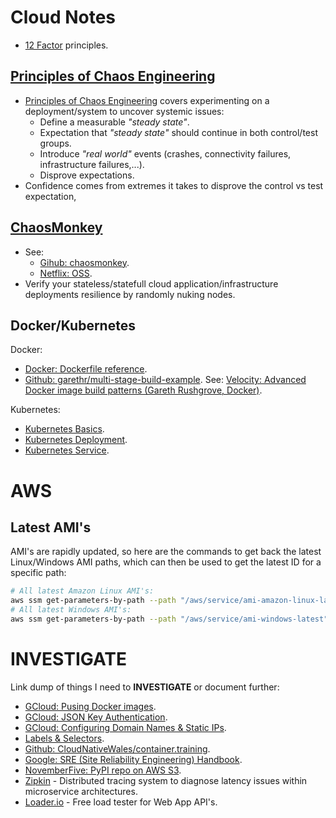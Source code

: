 Cloud Notes
===========

* [12 Factor] principles.

[Principles of Chaos Engineering]
---------------------------------

* [Principles of Chaos Engineering] covers experimenting on a deployment/system
  to uncover systemic issues:
    * Define a measurable _"steady state"_.
    * Expectation that _"steady state"_ should continue in both control/test
      groups.
    * Introduce _"real world"_ events (crashes, connectivity failures,
      infrastructure failures,...).
    * Disprove expectations.
* Confidence comes from extremes it takes to disprove the control vs test
  expectation,

[ChaosMonkey]
-------------

* See:
    * [Gihub: chaosmonkey].
    * [Netflix: OSS].
* Verify your stateless/statefull cloud application/infrastructure deployments
  resilience by randomly nuking nodes.

Docker/Kubernetes
-----------------

Docker:

* [Docker: Dockerfile reference].
* [Github: garethr/multi-stage-build-example]. See: [Velocity: Advanced Docker
  image build patterns (Gareth Rushgrove, Docker)].

Kubernetes:

* [Kubernetes Basics].
* [Kubernetes Deployment].
* [Kubernetes Service].

AWS
===

Latest AMI's
------------

AMI's are rapidly updated, so here are the commands to get back the latest
Linux/Windows AMI paths, which can then be used to get the latest ID for a
specific path:

```bash
# All latest Amazon Linux AMI's:
aws ssm get-parameters-by-path --path "/aws/service/ami-amazon-linux-latest" --region <region> --profile <profile>
# All latest Windows AMI's:
aws ssm get-parameters-by-path --path "/aws/service/ami-windows-latest" --region <region> --profile <profile>
```

INVESTIGATE
===========

Link dump of things I need to **INVESTIGATE** or document further:

* [GCloud: Pusing Docker images].
* [GCloud: JSON Key Authentication].
* [GCloud: Configuring Domain Names & Static IPs].
* [Labels & Selectors].
* [Github: CloudNativeWales/container.training].
* [Google: SRE (Site Reliability Engineering) Handbook].
* [NovemberFive: PyPI repo on AWS S3].
* [Zipkin] - Distributed tracing system to diagnose latency issues within
  microservice architectures.
* [Loader.io] - Free load tester for Web App API's.


[12 Factor]: https://12factor.net
[Principles of Chaos Engineering]: http://principlesofchaos.org

[ChaosMonkey]: https://netflix.github.io/chaosmonkey/
[Gihub: chaosmonkey]: https://github.com/netflix/chaosmonkey
[Netflix: OSS]: https://netflix.github.io

[GCloud: Pusing Docker images]: https://cloud.google.com/container-registry/docs/pushing-and-pulling
[GCloud: JSON Key Authentication]: https://cloud.google.com/container-registry/docs/advanced-authentication#using_a_json_key_file
[GCloud: Configuring Domain Names & Static IPs]: https://cloud.google.com/kubernetes-engine/docs/tutorials/configuring-domain-name-static-ip#step_2a_using_a_service
[Kubernetes Basics]: https://kubernetes.io/docs/tutorials/kubernetes-basics/
[Kubernetes Deployment]: https://kubernetes.io/docs/concepts/workloads/controllers/deployment/
[Kubernetes Service]: https://kubernetes.io/docs/concepts/services-networking/service/
[Labels & Selectors]: https://kubernetes.io/docs/concepts/overview/working-with-objects/labels/
[Github: CloudNativeWales/container.training]: https://github.com/cloudnativewales/container.training
[Google: SRE (Site Reliability Engineering) Handbook]: https://landing.google.com/sre/sre-book/toc/
[NovemberFive: PyPI repo on AWS S3]: https://novemberfive.co/blog/opensource-pypi-package-repository-tutorial/
[Docker: Dockerfile reference]: https://docs.docker.com/engine/reference/builder/
[Github: garethr/multi-stage-build-example]: https://github.com/garethr/multi-stage-build-example
[Velocity: Advanced Docker image build patterns (Gareth Rushgrove, Docker)]: conferences/2018-11-01_oreilly_velocity_devops_conference.md#advanced-docker-image-build-patterns-gareth-rushgrove-docker
[Zipkin]: https://zipkin.io
[Loader.io]: https://loader.io
